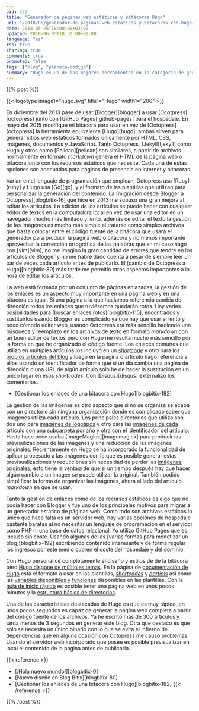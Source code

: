 ```yaml
---
pid: 323
title: "Generador de páginas web estáticas y bitácoras Hugo"
url: "/2018/05/generador-de-paginas-web-estaticas-y-bitacoras-con-hugo/"
date: 2018-05-25T18:00:00+02:00
updated: 2018-06-05T18:30:00+02:00
language: "es"
rss: true
sharing: true
comments: true
promoted: false
tags: ["blog", "planeta-codigo"]
summary: "Hugo es un de las mejores herramientas en la categoría de generadores de páginas web estáticas, también puede utilizarse para generar bitácoras. Su fácil instalación, rapidez, personalización o su gran sistema de plantillas y taxonomía son varias de sus características destacadas. Con Hugo conseguí resolver varias de las necesidades que tenía para Blog Bitix, la gestión de enlaces internos y externos, personalización de diseño y procesado de imágenes."
---
```


{{% post %}}

{{< logotype image1="hugo.svg" title1="Hugo" width1="200" >}}

En diciembre del 2013 pase de usar [Blogger][blogger] a usar [Ocotpress][octopress] junto con [GitHub Pages][github-pages] para el hospedaje. En mayo del 2015 modifiqué mi bitácora para usar en vez de [Octopress][octopress] la herramienta equivalente [Hugo][hugo], ambas sirven para generar sitios web estáticos formados únicamente por HTML, CSS, imágenes, documentos y JavaScript. Tanto Octopress, [Jekyll][jekyll] como Hugo y otros como [Pelican][pelican] son similares, a partir de archivos normalmente en formato _markdown_ genera el HTML de la página web o bitácora junto con los recursos estáticos que necesite. Cada una de estas opciones son adecuadas para páginas de presencia en internet y bitácoras.

Varían en el lenguaje de programación que emplean, Octopress usa [Ruby][ruby] y Hugo usa [Go][go], y el formato de las plantillas que utilizan para personalizar la generación del contenido. La [migración desde Blogger a Octopress][blogbitix-16] que hice en 2013 me supuso una gran mejora al editar los artículos. La edición de los artículos se puede hacer con cualquier editor de textos en la computadora local en vez de usar una editor en un navegador mucho más limitado y lento, además de editar el texto la gestión de las imágenes es mucho más simple al tratarse como simples archivos que basta colocar entre el código fuente de la bitácora que usará el generador para producir la página web o bitácora y no menos importante aprovechar la corrección ortográfica de las palabras que en mi caso hago con [vim][vim], no me imagino la gran cantidad de errores que tendré en los artículos de Blogger y no me habré dado cuenta a pesar de siempre leer un par de veces cada artículo antes de pubicarlo. El [cambio de Octopress a Hugo][blogbitix-80] más tarde me permitió otros aspectos importantes a la hora de editar los artículos.

La web está formada por un conjunto de páginas enlazadas, la gestión de los enlaces es un aspecto muy importante en una página web y en una bitácora es igual. Si una página a la que hacíamos referencia cambia de dirección todos los enlaces que tuviésemos quedarán rotos. Hay varias posibilidades para [buscar enlaces rotos][blogbitix-115], encontrados y sustituirlos usando Blogger es complicado ya que hay que usar el lento y poco cómodo editor web, usando Octopress era más sencillo haciendo una búsqueda y reemplazo en los archivos de texto en formato _markdown_ con un buen editor de textos pero con Hugo me resulta mucho más sencillo por la forma en que he organizado el código fuente. Los enlaces comunes que utilizo en múltiples artículos los incluyo en un [_shortcode_](https://github.com/picodotdev/blog-bitix/blob/master/layouts/partials/links.html) y otro para los [propios artículos del blog](https://github.com/picodotdev/blog-bitix/blob/master/layouts/partials/links-posts.html) y luego en la página o artículo hago referencia a ellos usando un identificador de forma que si un día cambia una página de dirección o una URL de algún artículo solo he de hacer la sustitución en un único lugar en esos _shortcodes_. Con [Disqus][disqus] externalizo los comentarios.

* [Gestionar los enlaces de una bitácora con Hugo][blogbitix-182]

La gestión de las imágenes es otro aspecto que si no se organiza se acaba con un directorio sin ninguna organización donde es complicado saber que imágenes utiliza cada artículo. Los principales directorios que utilizo son dos uno para [imágenes de logotipos](https://github.com/picodotdev/blog-bitix/tree/master/static/assets/images/logotipos) y otro para las [imágenes de cada artículo](https://github.com/picodotdev/blog-bitix/tree/master/static/assets/images/posts) con una subcarpeta por año y otra con el identificador del artículo. Hasta hace poco usaba [ImageMagick][imagemagick] para producir las previsulizaciones de las imágenes y una reducción de las imágenes originales. Recientemente en Hugo se ha incorporado la funcionalidad de aplicar procesado a las imágenes con lo que es posible generar estas previsualizaciones y reducciones sin necesidad de perder las [imágenes originales](https://github.com/picodotdev/blog-bitix/tree/master/content/post/2018/2018-05-04-los-plantones-de-roble/images), esto tiene la ventaja de que si un tiempo después hay que hacer algún cambio a un imagen se puede utilizar la original. También podido simplificar la forma de organizar las imágenes, ahora al lado del artículo _markdown_ en que se usan.

Tanto la gestión de enlaces como de los recursos estáticos es algo que no podía hacer con Blogger y fue uno de los principales motivos para migrar a un generador estático de páginas web. Como todo son archivos estáticos lo único que hace falta es un servidor web, hay varias opciones de hospedaje bastante baratas al no necesitar un lenguaje de programación en el servidor como PHP ni una base de datos relacional. Yo utilizo GitHub Pages que es incluso sin coste. Usando algunas de las [varias formas para monetizar un blog][blogbitix-192] escribiendo contenido interesante y de forma regular los ingresos por este medio cubren el coste del hospedaje y del dominio.

Con Hugo personalicé completamente el diseño y estilos de de la bitácora pero [Hugo dispone de múltiples temas](https://themes.gohugo.io/). En la página de [documentación de Hugo](https://gohugo.io/documentation/) está el formato a usar en las plantillas, [_shortcodes_](https://gohugo.io/content-management/shortcodes/) y [_partials_](https://gohugo.io/templates/partials/) así como las [variables disponibles](https://gohugo.io/variables/) y [funciones](https://gohugo.io/functions/) disponibles en las plantillas. Con la [guía de inicio rápido](https://gohugo.io/getting-started/quick-start/) es posible tener una página web en unos pocos minutos y la [estructura básica de directorios](https://gohugo.io/getting-started/directory-structure/).

Una de las características destacadas de Hugo es que es muy rápido, en unos pocos segundos es capaz de generar la página web completa a partir del código fuente de los archivos. Ya he escrito más de 300 artículos y tarda menos de 3 segundos en generar este blog. Otra que destaco es que solo se necesita un único binario con lo que se evita el infierno de dependencias que en alguna ocasión con Octopress me causó problemas. Usando el servidor web incorporado que posee es posible previsualizar en local el contenido de la página antes de publicarla.

{{< reference >}}
* [¡Hola nuevo mundo!][blogbitix-0]
* [Nuevo diseño en Blog Bitix][blogbitix-80]
* [Gestionar los enlaces de una bitácora con Hugo][blogbitix-182]
{{< /reference >}}

{{% /post %}}
